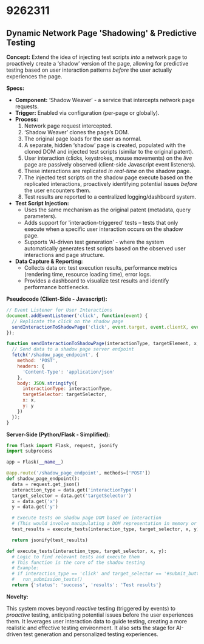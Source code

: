 # 9262311

## Dynamic Network Page 'Shadowing' & Predictive Testing

**Concept:** Extend the idea of injecting test scripts *into* a network page to proactively create a ‘shadow’ version of the page, allowing for predictive testing based on user interaction patterns *before* the user actually experiences the page.

**Specs:**

*   **Component:** ‘Shadow Weaver’ - a service that intercepts network page requests.
*   **Trigger:** Enabled via configuration (per-page or globally).
*   **Process:**
    1.  Network page request intercepted.
    2.  ‘Shadow Weaver’ clones the page’s DOM.
    3.  The original page loads for the user as normal.
    4.  A separate, hidden ‘shadow’ page is created, populated with the cloned DOM and injected test scripts (similar to the original patent).
    5.  User interaction (clicks, keystrokes, mouse movements) on the *live* page are passively observed (client-side Javascript event listeners).
    6.  These interactions are replicated *in real-time* on the shadow page.
    7.  The injected test scripts on the shadow page execute based on the replicated interactions, proactively identifying potential issues *before* the user encounters them.
    8.  Test results are reported to a centralized logging/dashboard system.
*   **Test Script Injection:**
    *   Uses the same mechanism as the original patent (metadata, query parameters).
    *   Adds support for 'interaction-triggered' tests – tests that only execute when a specific user interaction occurs on the shadow page.
    *   Supports 'AI-driven test generation' - where the system automatically generates test scripts based on the observed user interactions and page structure.
*   **Data Capture & Reporting:**
    *   Collects data on: test execution results, performance metrics (rendering time, resource loading time), error logs.
    *   Provides a dashboard to visualize test results and identify performance bottlenecks.

**Pseudocode (Client-Side - Javascript):**

```javascript
// Event Listener for User Interactions
document.addEventListener('click', function(event) {
  // Replicate the click on the shadow page
  sendInteractionToShadowPage('click', event.target, event.clientX, event.clientY);
});

function sendInteractionToShadowPage(interactionType, targetElement, x, y) {
  // Send data to a shadow page server endpoint
  fetch('/shadow_page_endpoint', {
    method: 'POST',
    headers: {
      'Content-Type': 'application/json'
    },
    body: JSON.stringify({
      interactionType: interactionType,
      targetSelector: targetSelector,
      x: x,
      y: y
    })
  });
}
```

**Server-Side (Python/Flask - Simplified):**

```python
from flask import Flask, request, jsonify
import subprocess

app = Flask(__name__)

@app.route('/shadow_page_endpoint', methods=['POST'])
def shadow_page_endpoint():
  data = request.get_json()
  interaction_type = data.get('interactionType')
  target_selector = data.get('targetSelector')
  x = data.get('x')
  y = data.get('y')

  # Execute tests on shadow page DOM based on interaction
  # (This would involve manipulating a DOM representation in memory or using a headless browser)
  test_results = execute_tests(interaction_type, target_selector, x, y)

  return jsonify(test_results)

def execute_tests(interaction_type, target_selector, x, y):
  # Logic to find relevant tests and execute them
  # This function is the core of the shadow testing
  # Example:
  # if interaction_type == 'click' and target_selector == '#submit_button':
  #   run_submission_tests()
  return {'status': 'success', 'results': 'Test results'}
```

**Novelty:**

This system moves beyond *reactive* testing (triggered by events) to *proactive* testing, anticipating potential issues before the user experiences them. It leverages user interaction data to guide testing, creating a more realistic and effective testing environment. It also sets the stage for AI-driven test generation and personalized testing experiences.
